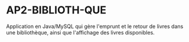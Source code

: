 # AP2-BIBLIOTH-QUE
Application en Java/MySQL qui gère l'emprunt et le retour de livres dans une bibliothèque, ainsi que l'affichage des livres disponibles. 
